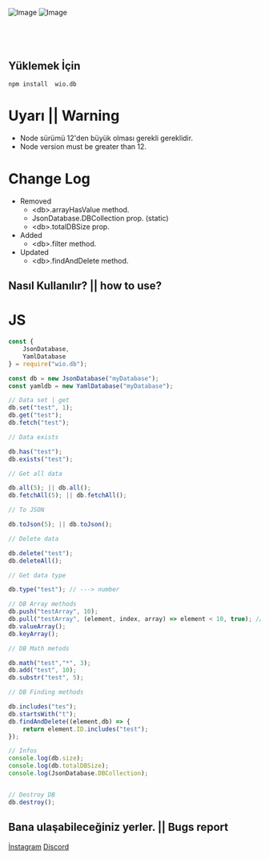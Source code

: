 ![Image](https://img.shields.io/npm/v/wio.db?color=%2351F9C0&label=Wio.db) 
![Image](https://img.shields.io/npm/dt/wio.db.svg?color=%2351FC0&maxAge=3600) 
#
<br>

## Yüklemek İçin
```npm
npm install  wio.db
```

# Uyarı || Warning
- Node sürümü 12'den büyük olması gerekli gereklidir.
- Node version must be greater than 12.

# Change Log
- Removed
  - \<db\>.arrayHasValue method.
  - JsonDatabase.DBCollection prop. (static)
  - \<db\>.totalDBSize prop.
- Added
  - \<db\>.filter method.
- Updated
  - \<db\>.findAndDelete method.

## Nasıl Kullanılır? || how to use?

# JS
```javascript
const {
    JsonDatabase,
    YamlDatabase
} = require("wio.db");

const db = new JsonDatabase("myDatabase");
const yamldb = new YamlDatabase("myDatabase");

// Data set | get
db.set("test", 1);
db.get("test");
db.fetch("test");

// Data exists

db.has("test");
db.exists("test");

// Get all data

db.all(5); || db.all();
db.fetchAll(5); || db.fetchAll();

// To JSON

db.toJson(5); || db.toJson();

// Delete data

db.delete("test");
db.deleteAll();

// Get data type

db.type("test"); // ---> number

// DB Array methods
db.push("testArray", 10);
db.pull("testArray", (element, index, array) => element < 10, true); // Multiple options = true. (default false)
db.valueArray();
db.keyArray();

// DB Math metods

db.math("test","*", 3);
db.add("test", 10);
db.substr("test", 5);

// DB Finding methods

db.includes("tes");
db.startsWith("t");
db.findAndDelete((element,db) => {
    return element.ID.includes("test");
});

// Infos
console.log(db.size);
console.log(db.totalDBSize);
console.log(JsonDatabase.DBCollection);


// Destroy DB
db.destroy();
```
## Bana ulaşabileceğiniz yerler. || Bugs report
[İnstagram](https://www.instagram.com/wioenena.q/)
[Discord](https://discord.gg/BwyEkW4Qax)
